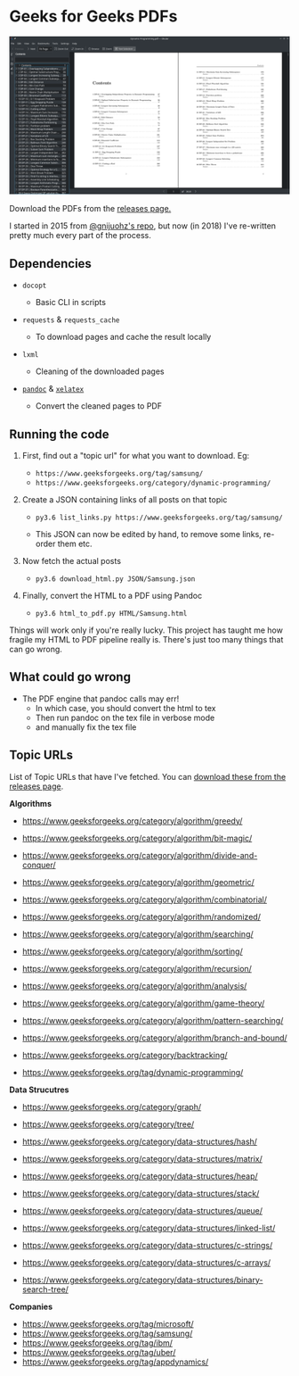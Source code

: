 
# Geeks for Geeks PDFs

![Table of Contents of the Dynamic Programming Book.](screenshot.png)

Download the PDFs from the [releases page.](https://github.com/dufferzafar/geeks-pdf/releases/)

I started in 2015 from [@gnijuohz's repo](https://github.com/gnijuohz/geeksforgeeks-as-books/), but now (in 2018) I've re-written pretty much every part of the process. 

## Dependencies

* `docopt`
    - Basic CLI in scripts

* `requests` & `requests_cache`
    - To download pages and cache the result locally

* `lxml`
    - Cleaning of the downloaded pages

* [`pandoc`](http://pandoc.org/) & [`xelatex`](http://stefanocoretta.altervista.org/xelatex-linguistics/installation/)
    - Convert the cleaned pages to PDF

## Running the code

1. First, find out a "topic url" for what you want to download. Eg:

    * `https://www.geeksforgeeks.org/tag/samsung/`
    * `https://www.geeksforgeeks.org/category/dynamic-programming/`

2. Create a JSON containing links of all posts on that topic

    * `py3.6 list_links.py https://www.geeksforgeeks.org/tag/samsung/`

    * This JSON can now be edited by hand, to remove some links, re-order them etc.

3. Now fetch the actual posts

    * `py3.6 download_html.py JSON/Samsung.json`

4. Finally, convert the HTML to a PDF using Pandoc

    * `py3.6 html_to_pdf.py HTML/Samsung.html`

Things will work only if you're really lucky. This project has taught me how fragile my HTML to PDF pipeline really is. There's just too many things that can go wrong.

## What could go wrong

* The PDF engine that pandoc calls may err!
    - In which case, you should convert the html to tex
    - Then run pandoc on the tex file in verbose mode
    - and manually fix the tex file

## Topic URLs

List of Topic URLs that have I've fetched. You can [download these from the releases page](https://github.com/dufferzafar/geeks-pdf/releases/).

**Algorithms**

* https://www.geeksforgeeks.org/category/algorithm/greedy/
* https://www.geeksforgeeks.org/category/algorithm/bit-magic/
* https://www.geeksforgeeks.org/category/algorithm/divide-and-conquer/
* https://www.geeksforgeeks.org/category/algorithm/geometric/
* https://www.geeksforgeeks.org/category/algorithm/combinatorial/
* https://www.geeksforgeeks.org/category/algorithm/randomized/
* https://www.geeksforgeeks.org/category/algorithm/searching/
* https://www.geeksforgeeks.org/category/algorithm/sorting/
* https://www.geeksforgeeks.org/category/algorithm/recursion/
* https://www.geeksforgeeks.org/category/algorithm/analysis/
* https://www.geeksforgeeks.org/category/algorithm/game-theory/
* https://www.geeksforgeeks.org/category/algorithm/pattern-searching/
* https://www.geeksforgeeks.org/category/algorithm/branch-and-bound/

* https://www.geeksforgeeks.org/category/backtracking/
* https://www.geeksforgeeks.org/tag/dynamic-programming/

**Data Strucutres**

* https://www.geeksforgeeks.org/category/graph/
* https://www.geeksforgeeks.org/category/tree/
* https://www.geeksforgeeks.org/category/data-structures/hash/
* https://www.geeksforgeeks.org/category/data-structures/matrix/
* https://www.geeksforgeeks.org/category/data-structures/heap/
* https://www.geeksforgeeks.org/category/data-structures/stack/
* https://www.geeksforgeeks.org/category/data-structures/queue/
* https://www.geeksforgeeks.org/category/data-structures/linked-list/
* https://www.geeksforgeeks.org/category/data-structures/c-strings/

* https://www.geeksforgeeks.org/category/data-structures/c-arrays/
* https://www.geeksforgeeks.org/category/data-structures/binary-search-tree/

**Companies**

* https://www.geeksforgeeks.org/tag/microsoft/
* https://www.geeksforgeeks.org/tag/samsung/
* https://www.geeksforgeeks.org/tag/ibm/
* https://www.geeksforgeeks.org/tag/uber/
* https://www.geeksforgeeks.org/tag/appdynamics/
